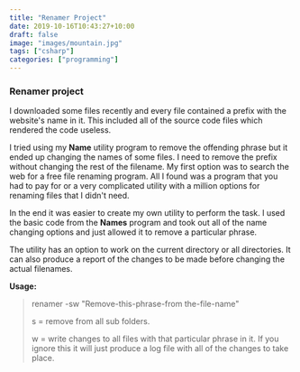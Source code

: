 ```yaml
---
title: "Renamer Project"
date: 2019-10-16T10:43:27+10:00
draft: false
image: "images/mountain.jpg"
tags: ["csharp"]
categories: ["programming"]
---
```


### Renamer project

I downloaded some files recently and every file contained a prefix with the website's name in it. This included all of the source code files which rendered the code useless.

I tried using my **Name** utility program to remove the offending phrase but it ended up changing the names of some files. I need to remove the prefix without changing the rest of the filename. My first option was to search the web for a free file renaming program. All I found was a program that you had to pay for or a very complicated utility with a million options for renaming files that I didn't need.

In the end it was easier to create my own utility to perform the task. I used the basic code from the **Names** program and took out all of the name changing options and just allowed it to remove a particular phrase.

The utility has an option to work on the current directory or all directories. It can also produce a report of the changes to be made before changing the actual filenames.

**Usage:**

> renamer -sw "Remove-this-phrase-from the-file-name"
>
> s = remove from all sub folders.
>
> w = write changes to all files with that particular phrase in it. If you ignore this it will just produce a log file with all of the changes to take place.

